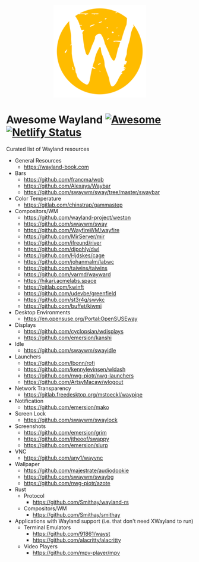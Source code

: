 <p align="center">
  <img src="./logo.png" width="250" title="Wayland Logo">
</p>

# Awesome Wayland [![Awesome](https://cdn.rawgit.com/sindresorhus/awesome/d7305f38d29fed78fa85652e3a63e154dd8e8829/media/badge.svg)](https://github.com/sindresorhus/awesome) [![Netlify Status](https://api.netlify.com/api/v1/badges/3b013db3-5917-40dc-8567-30454969488d/deploy-status)](https://app.netlify.com/sites/awesome-wayland/deploys)

Curated list of Wayland resources

- General Resources
  - https://wayland-book.com
- Bars
  - https://github.com/francma/wob
  - https://github.com/Alexays/Waybar
  - https://github.com/swaywm/sway/tree/master/swaybar
- Color Temperature
  - https://gitlab.com/chinstrap/gammastep
- Compositors/WM
  - https://github.com/wayland-project/weston
  - https://github.com/swaywm/sway
  - https://github.com/WayfireWM/wayfire
  - https://github.com/MirServer/mir
  - https://github.com/ifreund/river
  - https://github.com/djpohly/dwl
  - https://github.com/Hjdskes/cage
  - https://github.com/johanmalm/labwc
  - https://github.com/taiwins/taiwins
  - https://github.com/varmd/wayward
  - https://hikari.acmelabs.space
  - https://gitlab.com/kwinft
  - https://github.com/udevbe/greenfield
  - https://github.com/st3r4g/swvkc
  - https://github.com/buffet/kiwmi
- Desktop Environments
  - https://en.opensuse.org/Portal:OpenSUSEway
- Displays
  - https://github.com/cyclopsian/wdisplays
  - https://github.com/emersion/kanshi
- Idle
  - https://github.com/swaywm/swayidle
- Launchers
  - https://github.com/lbonn/rofi
  - https://github.com/kennylevinsen/wldash
  - https://github.com/nwg-piotr/nwg-launchers
  - https://github.com/ArtsyMacaw/wlogout
- Network Transparency
  - https://gitlab.freedesktop.org/mstoeckl/waypipe
- Notification
  - https://github.com/emersion/mako
- Screen Lock
  - https://github.com/swaywm/swaylock
- Screenshots
  - https://github.com/emersion/grim
  - https://github.com/jtheoof/swappy
  - https://github.com/emersion/slurp
- VNC
  - https://github.com/any1/wayvnc
- Wallpaper
  - https://github.com/majestrate/audiodookie
  - https://github.com/swaywm/swaybg
  - https://github.com/nwg-piotr/azote
 - Rust
   - Protocol
     - https://github.com/Smithay/wayland-rs
   - Compositors/WM
     - https://github.com/Smithay/smithay
- Applications with Wayland support (i.e. that don't need XWayland to run)
  - Terminal Emulators
    - https://github.com/91861/wayst
    - https://github.com/alacritty/alacritty
  - Video Players
    - https://github.com/mpv-player/mpv
